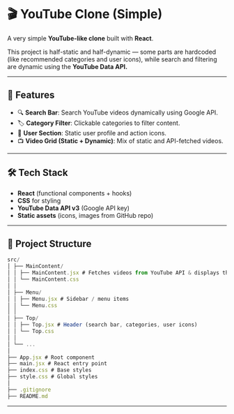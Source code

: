# 🎬 YouTube Clone (Simple)

A very simple **YouTube-like clone** built with **React**.

This project is half-static and half-dynamic — some parts are hardcoded (like recommended categories and user icons), while search and filtering are dynamic using the **YouTube Data API.**

---

## 🚀 Features

- 🔍 **Search Bar**: Search YouTube videos dynamically using Google API.
- 🏷️ **Category Filter**: Clickable categories to filter content.
- 👤 **User Section**: Static user profile and action icons.
- 📺 **Video Grid (Static + Dynamic)**: Mix of static and API-fetched videos.

---

## 🛠️ Tech Stack

- **React** (functional components + hooks)
- **CSS** for styling
- **YouTube Data API v3** (Google API key)
- **Static assets** (icons, images from GitHub repo)

---

## 📂 Project Structure

```jsx
src/
│ ├── MainContent/
│ │ ├── MainContent.jsx # Fetches videos from YouTube API & displays them
│ │ └── MainContent.css
│ │
│ ├── Menu/
│ │ ├── Menu.jsx # Sidebar / menu items
│ │ └── Menu.css
│ │
│ ├── Top/
│ │ ├── Top.jsx # Header (search bar, categories, user icons)
│ │ └── Top.css
│ │
│ └── ...
│
├── App.jsx # Root component
├── main.jsx # React entry point
├── index.css # Base styles
├── style.css # Global styles
│
├── .gitignore
├── README.md
```

---

